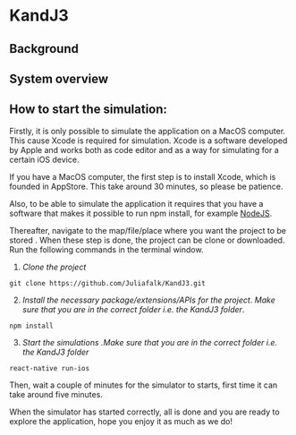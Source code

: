 # KandJ3

## Background

## System overview

## How to start the simulation: 

Firstly, it is only possible to simulate the application on a MacOS computer. This cause Xcode is required for simulation. Xcode is a software developed by Apple and works both as code editor and as a way for simulating for a certain iOS device. 

If you have a MacOS computer, the first step is to install Xcode, which is founded in AppStore. This take around 30 minutes, so please be patience. 

Also, to be able to simulate the application it requires that you have a software that makes it possible to run npm install, for example [NodeJS](https://nodejs.org/en/).

Thereafter, navigate to the map/file/place where you want the project to be stored . When these step is done, the project can be clone or downloaded. Run the following commands in the terminal window. 

1. *Clone the project*

```git clone https://github.com/Juliafalk/KandJ3.git```

2. *Install the necessary package/extensions/APIs for the project*. *Make sure that you are in the correct folder i.e. the KandJ3 folder*.

```npm install```

3. *Start the simulations .Make sure that you are in the correct folder i.e. the KandJ3 folder*

```react-native run-ios```

Then, wait a couple of minutes for the simulator to starts, first time it can take around five minutes. 

When the simulator has started correctly, all is done and you are ready to explore the application, hope you enjoy it as much as we do!


